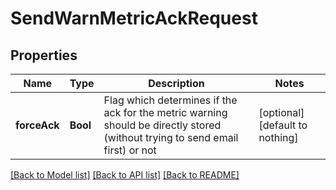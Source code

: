 # SendWarnMetricAckRequest


## Properties
Name | Type | Description | Notes
------------ | ------------- | ------------- | -------------
**forceAck** | **Bool** | Flag which determines if the ack for the metric warning should be directly stored (without trying to send email first) or not | [optional] [default to nothing]


[[Back to Model list]](../README.md#models) [[Back to API list]](../README.md#api-endpoints) [[Back to README]](../README.md)


